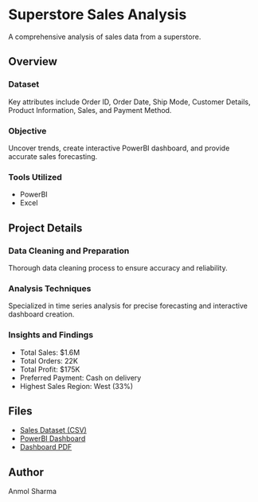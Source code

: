 # Superstore Sales Analysis

A comprehensive analysis of sales data from a superstore.

## Overview

### Dataset
Key attributes include Order ID, Order Date, Ship Mode, Customer Details, Product Information, Sales, and Payment Method.

### Objective
Uncover trends, create interactive PowerBI dashboard, and provide accurate sales forecasting.

### Tools Utilized
- PowerBI
- Excel

## Project Details

### Data Cleaning and Preparation
Thorough data cleaning process to ensure accuracy and reliability.

### Analysis Techniques
Specialized in time series analysis for precise forecasting and interactive dashboard creation.

### Insights and Findings
- Total Sales: $1.6M
- Total Orders: 22K
- Total Profit: $175K
- Preferred Payment: Cash on delivery
- Highest Sales Region: West (33%)

## Files

- [Sales Dataset (CSV)](Data/SuperStore_Sales_Dataset.csv)
- [PowerBI Dashboard](Superstore_Sales_Project_Dashboard.pbix)
- [Dashboard PDF](SuperStore_Sales_Project.pdf)

## Author

Anmol Sharma
